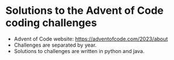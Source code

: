 # Solutions to the Advent of Code coding challenges
- Advent of Code website: https://adventofcode.com/2023/about
- Challenges are separated by year.
- Solutions to challenges are written in python and java.
